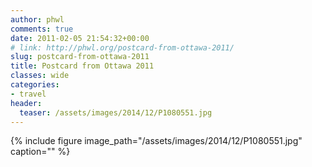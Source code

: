 ```yaml
---
author: phwl
comments: true
date: 2011-02-05 21:54:32+00:00
# link: http://phwl.org/postcard-from-ottawa-2011/
slug: postcard-from-ottawa-2011
title: Postcard from Ottawa 2011
classes: wide
categories:
- travel
header:
  teaser: /assets/images/2014/12/P1080551.jpg
---
```


{% include figure image_path="/assets/images/2014/12/P1080551.jpg" caption="" %}
